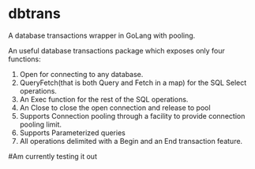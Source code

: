 # dbtrans
A database transactions wrapper in GoLang with pooling.

An useful database transactions package which exposes only four functions:

1) Open for connecting to any database.
2) QueryFetch(that is both Query and Fetch in a map) for the SQL Select operations. 
3) An Exec function for the rest of the SQL operations. 
4) An Close to close the open connection and release to pool
5) Supports Connection pooling through a facility to provide connection pooling limit.
6) Supports Parameterized queries
7) All operations delimited with a Begin and an End transaction feature.

#Am currently testing it out
